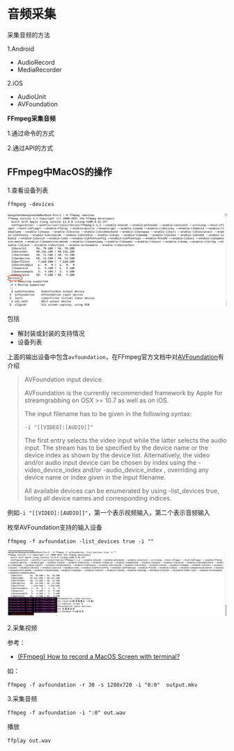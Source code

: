 # 音频采集

采集音频的方法

1.Android

+ AudioRecord
+ MediaRecorder

2.iOS

+ AudioUnit
+ AVFoundation



**FFmpeg采集音频**

1.通过命令的方式

2.通过API的方式



## FFmpeg中MacOS的操作

1.查看设备列表

```shell
ffmpeg -devices
```

![018](https://github.com/winfredzen/VideoAudio/blob/main/Basic/image/018.png)

包括

+ 解封装或封装的支持情况
+ 设备列表



上面的输出设备中包含`avfoundation`，在FFmpeg官方文档中对[AVFoundation](https://ffmpeg.org/ffmpeg-devices.html#toc-avfoundation)有介绍

> AVFoundation input device.
>
> AVFoundation is the currently recommended framework by Apple for streamgrabbing on OSX >= 10.7 as well as on iOS.
>
> The input filename has to be given in the following syntax:
>
> ```
> -i "[[VIDEO]:[AUDIO]]"
> ```
>
> The first entry selects the video input while the latter selects the audio input. The stream has to be specified by the device name or the device index as shown by the device list. Alternatively, the video and/or audio input device can be chosen by index using the -video_device_index <INDEX> and/or -audio_device_index <INDEX> , overriding any device name or index given in the input filename.
>
> All available devices can be enumerated by using -list_devices true, listing all device names and corresponding indices.



例如`-i "[[VIDEO]:[AUDIO]]"`，第一个表示视频输入，第二个表示音频输入



枚举AVFoundation支持的输入设备

```shell
ffmpeg -f avfoundation -list_devices true -i ""
```

![019](https://github.com/winfredzen/VideoAudio/blob/main/Basic/image/019.png)



2.采集视频

参考：

+ [(FFmpeg) How to record a MacOS Screen with terminal?](http://johnriselvato.com/ffmpeg-how-to-record-macos-screen/)



如：

```shell
ffmpeg -f avfoundation -r 30 -s 1280x720 -i "0:0"  output.mkv
```





3.采集音频

```shell
ffmpeg -f avfoundation -i ":0" out.wav
```

播放

```shell
ffplay out.wav
```







 
